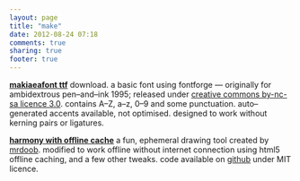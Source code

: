 ```yaml
---
layout: page
title: "make"
date: 2012-08-24 07:18
comments: true
sharing: true
footer: true
---
```


**[makiaeafont ttf][]** download. a basic font using fontforge — originally for ambidextrous pen–and–ink 1995; released under [creative commons by-nc-sa licence 3.0][cc]. contains A–Z, a–z, 0–9 and some punctuation. auto–generated accents available, not optimised. designed to work without kerning pairs or ligatures.

[makiaeafont ttf]: http://dl.dropbox.com/u/2891399/Anki/makiaeakanjicantonese.media/makiaea2.ttf
[cc]: http://creativecommons.org/licenses/by-nc-sa/3.0/

**[harmony with offline cache][hoci]** a fun, ephemeral drawing tool created by [mrdoob][]. modified to work offline without internet connection using html5 offline caching, and a few other tweaks. code available on [github][hoci code] under MIT licence.

[hoci]: hoci.html
[mrdoob]: http://mrdoob.com/projects/harmony/
[hoci code]: https://github.com/makiaea/harmony
